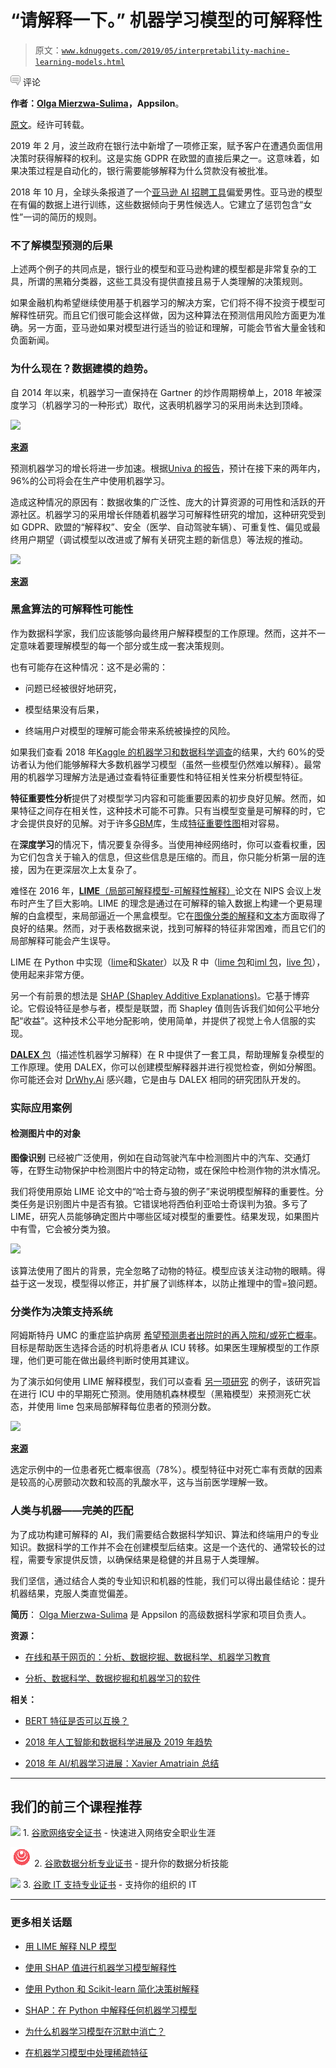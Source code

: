 # “请解释一下。” 机器学习模型的可解释性

> 原文：[`www.kdnuggets.com/2019/05/interpretability-machine-learning-models.html`](https://www.kdnuggets.com/2019/05/interpretability-machine-learning-models.html)

![c](img/3d9c022da2d331bb56691a9617b91b90.png) 评论

**作者：[Olga Mierzwa-Sulima](https://www.linkedin.com/in/olga-mierzwa-sulima-84843539/)，Appsilon**。

[原文](https://appsilon.com/please-explain-black-box/)。经许可转载。

2019 年 2 月，波兰政府在银行法中新增了一项修正案，赋予客户在遭遇负面信用决策时获得解释的权利。这是实施 GDPR 在欧盟的直接后果之一。这意味着，如果决策过程是自动化的，银行需要能够解释为什么贷款没有被批准。

2018 年 10 月，全球头条报道了一个[亚马逊 AI 招聘工具](https://www.theguardian.com/technology/2018/oct/10/amazon-hiring-ai-gender-bias-recruiting-engine)偏爱男性。亚马逊的模型在有偏的数据上进行训练，这些数据倾向于男性候选人。它建立了惩罚包含“女性”一词的简历的规则。

### **不了解模型预测的后果**

上述两个例子的共同点是，银行业的模型和亚马逊构建的模型都是非常复杂的工具，所谓的黑箱分类器，这些工具没有提供直接且易于人类理解的决策规则。

如果金融机构希望继续使用基于机器学习的解决方案，它们将不得不投资于模型可解释性研究。而且它们很可能会这样做，因为这种算法在预测信用风险方面更为准确。另一方面，亚马逊如果对模型进行适当的验证和理解，可能会节省大量金钱和负面新闻。

### **为什么现在？数据建模的趋势。**

自 2014 年以来，机器学习一直保持在 Gartner 的炒作周期榜单上，2018 年被深度学习（机器学习的一种形式）取代，这表明机器学习的采用尚未达到顶峰。

![](img/57e65fff7ae21083675f67d428b48500.png)

[**来源**](https://www.gartner.com/smarterwithgartner/5-trends-emerge-in-gartner-hype-cycle-for-emerging-technologies-2018/)

预测机器学习的增长将进一步加速。根据[Univa 的报告](http://www.univa.com/resources/univa-machine-learning-survey.php)，预计在接下来的两年内，96%的公司将会在生产中使用机器学习。

造成这种情况的原因有：数据收集的广泛性、庞大的计算资源的可用性和活跃的开源社区。机器学习的采用增长伴随着机器学习可解释性研究的增加，这种研究受到如 GDPR、欧盟的“解释权”、安全（医学、自动驾驶车辆）、可重复性、偏见或最终用户期望（调试模型以改进或了解有关研究主题的新信息）等法规的推动。

![](img/d41678e8798ddf49f1a5a07c61346c62.png)

**[来源](http://people.csail.mit.edu/beenkim/papers/BeenK_FinaleDV_ICML2017_tutorial.pdf)**

### **黑盒算法的可解释性可能性**

作为数据科学家，我们应该能够向最终用户解释模型的工作原理。然而，这并不一定意味着要理解模型的每一个部分或生成一套决策规则。

也有可能存在这种情况：这不是必需的：

+   问题已经被很好地研究，

+   模型结果没有后果，

+   终端用户对模型的理解可能会带来系统被操控的风险。

如果我们查看 2018 年[Kaggle 的机器学习和数据科学调查](https://www.kaggle.com/sudhirnl7/data-science-survey-2018)的结果，大约 60%的受访者认为他们能够解释大多数机器学习模型（虽然一些模型仍然难以解释）。最常用的机器学习理解方法是通过查看特征重要性和特征相关性来分析模型特征。

**特征重要性分析**提供了对模型学习内容和可能重要因素的初步良好见解。然而，如果特征之间存在相关性，这种技术可能不可靠。只有当模型变量是可解释的时，它才会提供良好的见解。对于许多[GBM](https://towardsdatascience.com/boosting-algorithm-gbm-97737c63daa3)库，生成[特征重要性图](https://www.r-bloggers.com/variable-importance-plot-and-variable-selection/)相对容易。

在**深度学习**的情况下，情况要复杂得多。当使用神经网络时，你可以查看权重，因为它们包含关于输入的信息，但这些信息是压缩的。而且，你只能分析第一层的连接，因为在更深层次上太复杂了。

难怪在 2016 年，[**LIME**（局部可解释模型-可解释性解释）](https://arxiv.org/abs/1602.04938)论文在 NIPS 会议上发布时产生了巨大影响。LIME 的理念是通过在可解释的输入数据上构建一个更易理解的白盒模型，来局部逼近一个黑盒模型。它在[图像分类的解释](https://www.oreilly.com/learning/introduction-to-local-interpretable-model-agnostic-explanations-lime)和[文本](https://christophm.github.io/interpretable-ml-book/lime.html#lime-for-text)方面取得了良好的结果。然而，对于表格数据来说，找到可解释的特征非常困难，而且它们的局部解释可能会产生误导。

LIME 在 Python 中实现（[lime](https://github.com/marcotcr/lime)和[Skater](https://github.com/datascienceinc/Skater)）以及 R 中（[lime 包](https://cran.r-project.org/web/packages/lime/index.html)和[iml 包](https://cran.r-project.org/web/packages/iml/index.html)，[live 包](https://cloud.r-project.org/web/packages/live/index.html)），使用起来非常方便。

另一个有前景的想法是 [SHAP (Shapley Additive Explanations)](https://arxiv.org/abs/1705.07874)。它基于博弈论。它假设特征是参与者，模型是联盟，而 Shapley 值则告诉我们如何公平地分配“收益”。这种技术公平地分配影响，使用简单，并提供了视觉上令人信服的实现。

[**DALEX** 包](https://github.com/pbiecek/DALEX)（描述性机器学习解释）在 R 中提供了一套工具，帮助理解复杂模型的工作原理。使用 DALEX，你可以创建模型解释器并进行视觉检查，例如分解图。你可能还会对 [DrWhy.Ai](https://github.com/ModelOriented/DrWhy/blob/master/README.md) 感兴趣，它是由与 DALEX 相同的研究团队开发的。

### **实际应用案例**

#### **检测图片中的对象**

**图像识别** 已经被广泛使用，例如在自动驾驶汽车中检测图片中的汽车、交通灯等，在野生动物保护中检测图片中的特定动物，或在保险中检测作物的洪水情况。

我们将使用原始 LIME 论文中的“哈士奇与狼的例子”来说明模型解释的重要性。分类任务是识别图片中是否有狼。它错误地将西伯利亚哈士奇误判为狼。多亏了 LIME，研究人员能够确定图片中哪些区域对模型的重要性。结果发现，如果图片中有雪，它会被分类为狼。

![](img/9f4faf0e9878b6d177fc2001ead3de57.png)

该算法使用了图片的背景，完全忽略了动物的特征。模型应该关注动物的眼睛。得益于这一发现，模型得以修正，并扩展了训练样本，以防止推理中的雪=狼问题。

### **分类作为决策支持系统**

阿姆斯特丹 UMC 的重症监护病房 [希望预测患者出院时的再入院和/或死亡概率](https://medium.com/@Pacmedhealth/ai-for-health-care-tackling-the-issue-of-interpretability-868be42aaf50)。目标是帮助医生选择合适的时机将患者从 ICU 转移。如果医生理解模型的工作原理，他们更可能在做出最终判断时使用其建议。

为了演示如何使用 LIME 解释模型，我们可以查看 [另一项研究](https://www.researchgate.net/publication/309551203_Machine_Learning_Model_Interpretability_for_Precision_Medicine) 的例子，该研究旨在进行 ICU 中的早期死亡预测。使用随机森林模型（黑箱模型）来预测死亡状态，并使用 lime 包来局部解释每位患者的预测分数。

![](img/f78b78b2133323e495c6249e5d6381b4.png)

[**来源**](https://www.researchgate.net/publication/309551203_Machine_Learning_Model_Interpretability_for_Precision_Medicine)

选定示例中的一位患者死亡概率很高（78%）。模型特征中对死亡率有贡献的因素是较高的心房颤动次数和较高的乳酸水平，这与当前医学理解一致。

### **人类与机器——完美的匹配**

为了成功构建可解释的 AI，我们需要结合数据科学知识、算法和终端用户的专业知识。数据科学的工作并不会在创建模型后结束。这是一个迭代的、通常较长的过程，需要专家提供反馈，以确保结果是稳健的并且易于人类理解。

我们坚信，通过结合人类的专业知识和机器的性能，我们可以得出最佳结论：提升机器结果，克服人类直觉偏差。

**简历**： [Olga Mierzwa-Sulima](https://www.linkedin.com/in/olga-mierzwa-sulima-84843539/) 是 Appsilon 的高级数据科学家和项目负责人。

**资源：**

+   [在线和基于网页的：分析、数据挖掘、数据科学、机器学习教育](https://www.kdnuggets.com/education/online.html)

+   [分析、数据科学、数据挖掘和机器学习的软件](https://www.kdnuggets.com/software/index.html)

**相关：**

+   [BERT 特征是否可以互换？](https://www.kdnuggets.com/2019/02/bert-features-interbertible.html)

+   [2018 年人工智能和数据科学进展及 2019 年趋势](https://www.kdnuggets.com/2019/02/ai-data-science-advances-trends.html)

+   [2018 年 AI/机器学习进展：Xavier Amatriain 总结](https://www.kdnuggets.com/2019/01/xamat-ai-machine-learning-roundup.html)

* * *

## 我们的前三个课程推荐

![](img/0244c01ba9267c002ef39d4907e0b8fb.png) 1\. [谷歌网络安全证书](https://www.kdnuggets.com/google-cybersecurity) - 快速进入网络安全职业生涯

![](img/e225c49c3c91745821c8c0368bf04711.png) 2\. [谷歌数据分析专业证书](https://www.kdnuggets.com/google-data-analytics) - 提升你的数据分析技能

![](img/0244c01ba9267c002ef39d4907e0b8fb.png) 3\. [谷歌 IT 支持专业证书](https://www.kdnuggets.com/google-itsupport) - 支持你的组织的 IT

* * *

### 更多相关话题

+   [用 LIME 解释 NLP 模型](https://www.kdnuggets.com/2022/01/explain-nlp-models-lime.html)

+   [使用 SHAP 值进行机器学习模型解释性](https://www.kdnuggets.com/2023/08/shap-values-model-interpretability-machine-learning.html)

+   [使用 Python 和 Scikit-learn 简化决策树解释](https://www.kdnuggets.com/2017/05/simplifying-decision-tree-interpretation-decision-rules-python.html)

+   [SHAP：在 Python 中解释任何机器学习模型](https://www.kdnuggets.com/2022/11/shap-explain-machine-learning-model-python.html)

+   [为什么机器学习模型在沉默中消亡？](https://www.kdnuggets.com/2022/01/machine-learning-models-die-silence.html)

+   [在机器学习模型中处理稀疏特征](https://www.kdnuggets.com/2021/01/sparse-features-machine-learning-models.html)
